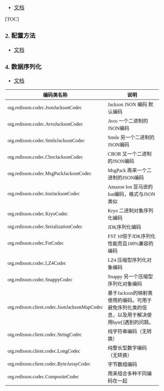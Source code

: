 <span  style="font-family: Simsun,serif; font-size: 17px; ">

- [文档](https://github.com/redisson/redisson/wiki/1.-%E6%A6%82%E8%BF%B0)

[TOC]

### 2. 配置方法

- [文档](https://github.com/redisson/redisson/wiki/2.-%E9%85%8D%E7%BD%AE%E6%96%B9%E6%B3%95#26-%E5%8D%95redis%E8%8A%82%E7%82%B9%E6%A8%A1%E5%BC%8F)

### 4. 数据序列化

- [文档](https://github.com/redisson/redisson/wiki/4.-%E6%95%B0%E6%8D%AE%E5%BA%8F%E5%88%97%E5%8C%96)

| 编码类名称                                         | 说明                                                    |
|-----------------------------------------------|-------------------------------------------------------|
| org.redisson.codec.JsonJacksonCodec           | 	Jackson JSON 编码 默认编码                                 |
| org.redisson.codec.AvroJacksonCodec           | 	Avro 一个二进制的JSON编码                                    |
| org.redisson.codec.SmileJacksonCodec          | 	Smile 另一个二进制的JSON编码                                  |
| org.redisson.codec.CborJacksonCodec           | 	CBOR 又一个二进制的JSON编码                                   |
| org.redisson.codec.MsgPackJacksonCodec        | 	MsgPack 再来一个二进制的JSON编码                               |
| org.redisson.codec.IonJacksonCodec            | 	Amazon Ion 亚马逊的Ion编码，格式与JSON类似                       |
| org.redisson.codec.KryoCodec                  | 	Kryo 二进制对象序列化编码                                      |
| org.redisson.codec.SerializationCodec         | 	JDK序列化编码                                             |
| org.redisson.codec.FstCodec                   | 	FST 10倍于JDK序列化性能而且100%兼容的编码                          |
| org.redisson.codec.LZ4Codec                   | 	LZ4 压缩型序列化对象编码                                       |
| org.redisson.codec.SnappyCodec                | 	Snappy 另一个压缩型序列化对象编码                                 |
| org.redisson.client.codec.JsonJacksonMapCodec | 	基于Jackson的映射类使用的编码。可用于避免序列化类的信息，以及用于解决使用byte[]遇到的问题。 |
| org.redisson.client.codec.StringCodec         | 	纯字符串编码（无转换）                                          |
| org.redisson.client.codec.LongCodec           | 	纯整长型数字编码（无转换）                                        |
| org.redisson.client.codec.ByteArrayCodec      | 	字节数组编码                                               |
| org.redisson.codec.CompositeCodec             | 	用来组合多种不同编码在一起                                        |

</span>